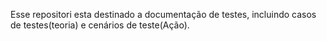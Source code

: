 Esse repositori esta destinado a documentação de testes, incluindo casos de testes(teoria) e cenários de teste(Ação).
